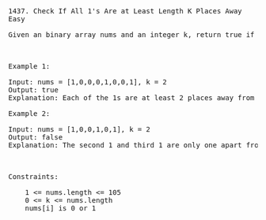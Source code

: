<pre>
1437. Check If All 1's Are at Least Length K Places Away
Easy

Given an binary array nums and an integer k, return true if all 1's are at least k places away from each other, otherwise return false.

 

Example 1:

Input: nums = [1,0,0,0,1,0,0,1], k = 2
Output: true
Explanation: Each of the 1s are at least 2 places away from each other.

Example 2:

Input: nums = [1,0,0,1,0,1], k = 2
Output: false
Explanation: The second 1 and third 1 are only one apart from each other.

 

Constraints:

    1 <= nums.length <= 105
    0 <= k <= nums.length
    nums[i] is 0 or 1

</pre>
